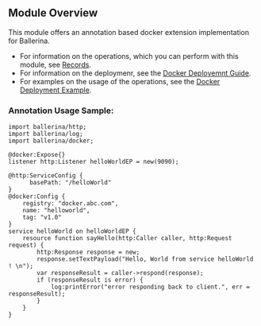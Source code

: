## Module Overview

This module offers an annotation based docker extension implementation for Ballerina. 

- For information on the operations, which you can perform with this module, see [Records](/swan-lake/learn/api-docs/ballerina/docker/index.html#records). 
- For information on the deploymenr, see the [Docker Deployemnt Guide](/swan-lake/learn/deployment/docker/).
- For examples on the usage of the operations, see the [Docker Deployment Example](/swan-lake/learn/by-example/docker-deployment.html).

### Annotation Usage Sample:
```ballerina
import ballerina/http;
import ballerina/log;
import ballerina/docker;

@docker:Expose{}
listener http:Listener helloWorldEP = new(9090);

@http:ServiceConfig {
      basePath: "/helloWorld"
}
@docker:Config {
    registry: "docker.abc.com",
    name: "helloworld",
    tag: "v1.0"
}
service helloWorld on helloWorldEP {
    resource function sayHello(http:Caller caller, http:Request request) {
        http:Response response = new;
        response.setTextPayload("Hello, World from service helloWorld ! \n");
        var responseResult = caller->respond(response);
        if (responseResult is error) {
            log:printError("error responding back to client.", err = responseResult);
        }
    }
}
```
